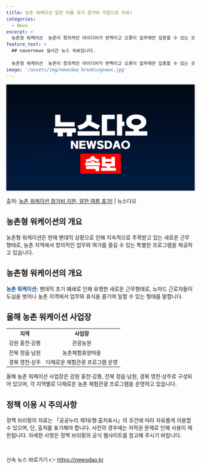 ```yaml
---
title: 농촌 워케이션 알찬 여름 휴가 참가비 지원으로 무료!
categories:
  - News
excerpt: >
  농촌형 워케이션  농촌이 창의적인 아이디어가 반짝이고 오롯이 업무에만 집중할 수 있는 곳, 답답한 도심을 벗…
feature_text: >
  ## navernews 실시간 뉴스 속보입니다.

  농촌형 워케이션  농촌이 창의적인 아이디어가 반짝이고 오롯이 업무에만 집중할 수 있는 곳, 답답한 도심을 벗…
image: '/assets/img/newsdao_breakingnews.jpg'
---
```


![뉴스다오 속보](/assets/img/newsdao_breakingnews.jpg)

<p>출처: <a href="https://newsdao.kr/4639" rel="dofollow">농촌 워케이션 참가비 지원, 알찬 여름 휴가!</a> | 뉴스다오</p>

<h2 data-ke-size="size26">농촌형 워케이션의 개요</h2>
<p data-ke-size="size16">농촌형 워케이션은 현재 팬데믹 상황으로 인해 지속적으로 주목받고 있는 새로운 근무 형태로, 농촌 지역에서 창의적인 업무와 여가를 즐길 수 있는 특별한 프로그램을 제공하고 있습니다.</p>

<h2 data-ke-size="size26">농촌형 워케이션의 개요</h2>
<p data-ke-size="size16"><b><span style="color: #1a5490;">농촌 워케이션:</span></b> 팬데믹 초기 폐쇄로 인해 유행한 새로운 근무형태로, 노마드 근로자들이 도심을 벗어나 농촌 지역에서 업무와 휴식을 즐기며 일할 수 있는 형태를 말합니다.</p>

<h2 data-ke-size="size26">올해 농촌 워케이션 사업장</h2>
<table>
<tbody>
<tr>
<td style="text-align: center; height: 17px;"><b>지역</b></td>
<td style="text-align: center; height: 17px;"><b>사업장</b></td>
</tr>
<tr>
<td style="text-align: center; height: 17px;">강원 홍천·강릉</td>
<td style="text-align: center; height: 17px;">관광농원</td>
</tr>
<tr>
<td style="text-align: center; height: 17px;">전북 정읍·남원</td>
<td style="text-align: center; height: 17px;">농촌체험휴양마을</td>
</tr>
<tr>
<td style="text-align: center; height: 17px;">경북 영천·상주</td>
<td style="text-align: center; height: 17px;">다채로운 체험관광 프로그램 운영</td>
</tr>
</tbody>
</table>
<p data-ke-size="size16">올해 농촌 워케이션 사업장은 강원 홍천·강릉, 전북 정읍·남원, 경북 영천·상주로 구성되어 있으며, 각 지역별로 다채로운 농촌 체험관광 프로그램을 운영하고 있습니다.</p>

<h2 data-ke-size="size26">정책 이용 시 주의사항</h2>
<p data-ke-size="size16">정책 브리핑의 자료는 「공공누리 제1유형:출처표시」의 조건에 따라 자유롭게 이용할 수 있으며, 단, 출처를 표기해야 합니다. 사진의 경우에는 저작권 문제로 인해 사용이 제한됩니다. 자세한 사항은 정책 브리핑의 공식 웹사이트를 참고해 주시기 바랍니다.</p>
<p data-ke-size="size16">&nbsp;</p> 

신속 뉴스 바로가기 👉 <a href="https://newsdao.kr" rel="dofollow">https://newsdao.kr</a>


